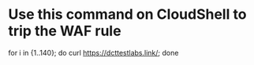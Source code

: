 # Use this command on CloudShell to trip the WAF rule
for i in {1..140}; do curl https://dcttestlabs.link/; done